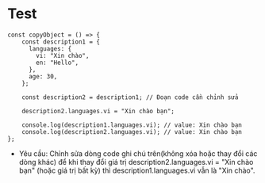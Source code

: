 # Test

    const copyObject = () => {
        const description1 = {
          languages: {
            vi: "Xin chào",
            en: "Hello",
          },
          age: 30,
        };
        
        const description2 = description1; // Đoạn code cần chỉnh sửa

        description2.languages.vi = "Xin chào bạn";

        console.log(description1.languages.vi); // value: Xin chào bạn
        console.log(description2.languages.vi); // value: Xin chào bạn
    };

 * Yêu cầu: 
Chỉnh sửa dòng code ghi chú trên(không xóa hoặc thay đổi các dòng khác) để khi thay đổi giá trị description2.languages.vi = "Xin chào bạn" (hoặc giá trị bất kỳ) thì description1.languages.vi vẫn là "Xin chào". 

